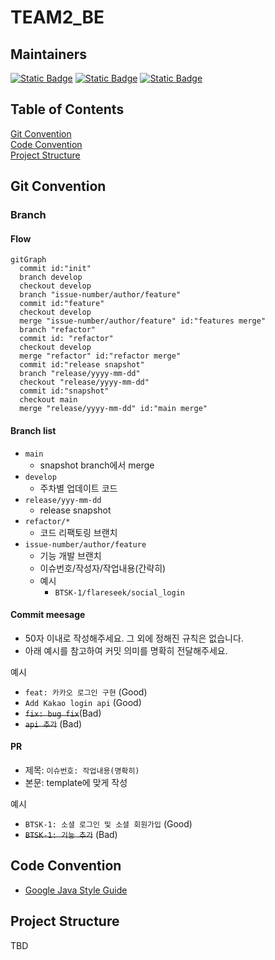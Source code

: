 # TEAM2_BE

## Maintainers

[![Static Badge](https://img.shields.io/badge/Github-xqqldir-yellow)](https://github.com/xqqldir)
[![Static Badge](https://img.shields.io/badge/Github-Hyeonjun0527-green)](https://github.com/Hyeonjun0527)
[![Static Badge](https://img.shields.io/badge/Github-flareseek-orange)](https://github.com/flareseek)

## Table of Contents

[Git Convention](#git-convention)<br/>
[Code Convention](#code-convention)<br/>
[Project Structure](#project-structure)<br/>

## Git Convention

### Branch

#### Flow

```mermaid
gitGraph
  commit id:"init"
  branch develop
  checkout develop
  branch "issue-number/author/feature"
  commit id:"feature"
  checkout develop
  merge "issue-number/author/feature" id:"features merge"
  branch "refactor"
  commit id: "refactor"
  checkout develop
  merge "refactor" id:"refactor merge"
  commit id:"release snapshot"
  branch "release/yyyy-mm-dd"
  checkout "release/yyyy-mm-dd"
  commit id:"snapshot"
  checkout main
  merge "release/yyyy-mm-dd" id:"main merge"
```

#### Branch list

- `main`
  - snapshot branch에서 merge
- `develop`
  - 주차별 업데이트 코드
- `release/yyy-mm-dd`
  - release snapshot
- `refactor/*`
  - 코드 리팩토링 브랜치
- `issue-number/author/feature`
  - 기능 개발 브랜치
  - 이슈번호/작성자/작업내용(간략히)
  - 예시
    - `BTSK-1/flareseek/social_login`

#### Commit meesage

- 50자 이내로 작성해주세요. 그 외에 정해진 규칙은 없습니다.
- 아래 예시를 참고하여 커밋 의미를 명확히 전달해주세요.

예시

- `feat: 카카오 로그인 구현` (Good)
- `Add Kakao login api` (Good)
- ~~`fix: bug fix`~~(Bad)
- ~~`api 추가`~~ (Bad)

#### PR

- 제목: `이슈번호: 작업내용(명확히)`
- 본문: template에 맞게 작성

예시

- `BTSK-1: 소셜 로그인 및 소셜 회원가입` (Good)
- ~~`BTSK-1: 기능 추가`~~ (Bad)

## Code Convention

- [Google Java Style Guide](https://google.github.io/styleguide/javaguide.html)

## Project Structure

TBD
